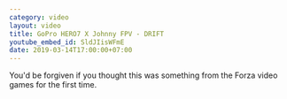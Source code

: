 ```yaml
---
category: video
layout: video
title: GoPro HERO7 X Johnny FPV - DRIFT
youtube_embed_id: SldJIisWFmE
date: 2019-03-14T17:00:00+07:00
---
```


You'd be forgiven if you thought this was something from the Forza video games for the first time.
